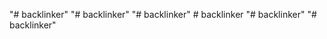 "# backlinker" 
"# backlinker" 
"# backlinker" 
#   b a c k l i n k e r  
 "# backlinker" 
"# backlinker" 
